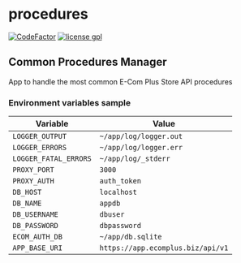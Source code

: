 # procedures

[![CodeFactor](https://www.codefactor.io/repository/github/ecomclub/procedures/badge)](https://www.codefactor.io/repository/github/ecomclub/procedures)
[![license gpl](https://img.shields.io/badge/License-Apache-orange.svg)](https://opensource.org/licenses/Apache-2.0)

## Common Procedures Manager
App to handle the most common E-Com Plus Store API procedures

### Environment variables sample
Variable              | Value
---                   | ---
`LOGGER_OUTPUT`       | `~/app/log/logger.out`
`LOGGER_ERRORS`       | `~/app/log/logger.err`
`LOGGER_FATAL_ERRORS` | `~/app/log/_stderr`
`PROXY_PORT`          | `3000`
`PROXY_AUTH`          | `auth_token`
`DB_HOST`             | `localhost`
`DB_NAME`             | `appdb`
`DB_USERNAME`         | `dbuser`
`DB_PASSWORD`         | `dbpassword`
`ECOM_AUTH_DB`        | `~/app/db.sqlite`
`APP_BASE_URI`        | `https://app.ecomplus.biz/api/v1`
